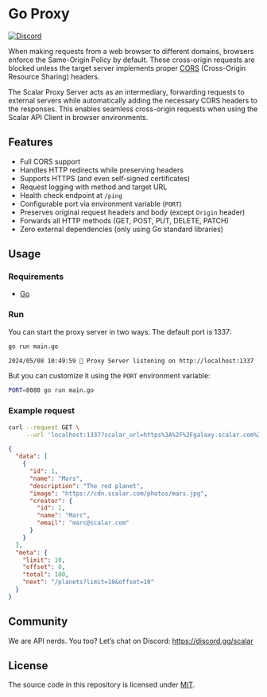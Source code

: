 # Go Proxy

[![Discord](https://img.shields.io/discord/1135330207960678410?style=flat&color=5865F2)](https://discord.gg/scalar)

When making requests from a web browser to different domains, browsers enforce the Same-Origin Policy by default. These
cross-origin requests are blocked unless the target server implements proper [CORS](https://developer.mozilla.org/en-US/docs/Web/HTTP/CORS)
(Cross-Origin Resource Sharing) headers.

The Scalar Proxy Server acts as an intermediary, forwarding requests to external servers while automatically adding the
necessary CORS headers to the responses. This enables seamless cross-origin requests when using the Scalar API Client
in browser environments.

## Features

- Full CORS support
- Handles HTTP redirects while preserving headers
- Supports HTTPS (and even self-signed certificates)
- Request logging with method and target URL
- Health check endpoint at `/ping`
- Configurable port via environment variable (`PORT`)
- Preserves original request headers and body (except `Origin` header)
- Forwards all HTTP methods (GET, POST, PUT, DELETE, PATCH)
- Zero external dependencies (only using Go standard libraries)

## Usage

### Requirements

- [Go](https://go.dev/)

### Run

You can start the proxy server in two ways. The default port is 1337:

```bash
go run main.go
```

```bash
2024/05/08 10:49:59 🥤 Proxy Server listening on http://localhost:1337
```

But you can customize it using the `PORT` environment variable:

```bash
PORT=8080 go run main.go
```

### Example request

```bash
curl --request GET \
     --url 'localhost:1337?scalar_url=https%3A%2F%2Fgalaxy.scalar.com%2Fplanets'
```

```json
{
  "data": [
    {
      "id": 1,
      "name": "Mars",
      "description": "The red planet",
      "image": "https://cdn.scalar.com/photos/mars.jpg",
      "creator": {
        "id": 1,
        "name": "Marc",
        "email": "marc@scalar.com"
      }
    }
  ],
  "meta": {
    "limit": 10,
    "offset": 0,
    "total": 100,
    "next": "/planets?limit=10&offset=10"
  }
}
```

## Community

We are API nerds. You too? Let’s chat on Discord: <https://discord.gg/scalar>

## License

The source code in this repository is licensed under [MIT](https://github.com/scalar/scalar/blob/main/LICENSE).
